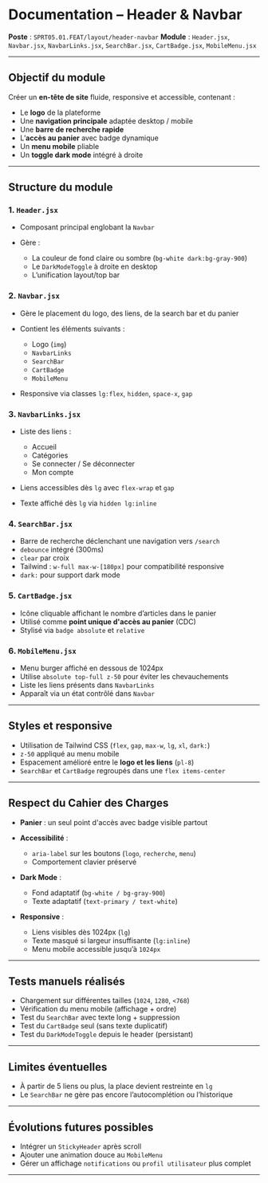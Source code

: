 # Documentation – Header & Navbar

**Poste** : `SPRT05.01.FEAT/layout/header-navbar`
**Module** : `Header.jsx`, `Navbar.jsx`, `NavbarLinks.jsx`, `SearchBar.jsx`, `CartBadge.jsx`, `MobileMenu.jsx`

---

## Objectif du module

Créer un **en-tête de site** fluide, responsive et accessible, contenant :

- Le **logo** de la plateforme
- Une **navigation principale** adaptée desktop / mobile
- Une **barre de recherche rapide**
- L’**accès au panier** avec badge dynamique
- Un **menu mobile** pliable
- Un **toggle dark mode** intégré à droite

---

## Structure du module

### 1. `Header.jsx`

- Composant principal englobant la `Navbar`
- Gère :

  - La couleur de fond claire ou sombre (`bg-white dark:bg-gray-900`)
  - Le `DarkModeToggle` à droite en desktop
  - L’unification layout/top bar

### 2. `Navbar.jsx`

- Gère le placement du logo, des liens, de la search bar et du panier
- Contient les éléments suivants :

  - Logo (`img`)
  - `NavbarLinks`
  - `SearchBar`
  - `CartBadge`
  - `MobileMenu`

- Responsive via classes `lg:flex`, `hidden`, `space-x`, `gap`

### 3. `NavbarLinks.jsx`

- Liste des liens :

  - Accueil
  - Catégories
  - Se connecter / Se déconnecter
  - Mon compte

- Liens accessibles dès `lg` avec `flex-wrap` et `gap`
- Texte affiché dès `lg` via `hidden lg:inline`

### 4. `SearchBar.jsx`

- Barre de recherche déclenchant une navigation vers `/search`
- `debounce` intégré (300ms)
- `clear` par croix
- Tailwind : `w-full max-w-[180px]` pour compatibilité responsive
- `dark:` pour support dark mode

### 5. `CartBadge.jsx`

- Icône cliquable affichant le nombre d’articles dans le panier
- Utilisé comme **point unique d'accès au panier** (CDC)
- Stylisé via `badge absolute` et `relative`

### 6. `MobileMenu.jsx`

- Menu burger affiché en dessous de 1024px
- Utilise `absolute top-full z-50` pour éviter les chevauchements
- Liste les liens présents dans `NavbarLinks`
- Apparaît via un état contrôlé dans `Navbar`

---

## Styles et responsive

- Utilisation de Tailwind CSS (`flex`, `gap`, `max-w`, `lg`, `xl`, `dark:`)
- `z-50` appliqué au menu mobile
- Espacement amélioré entre le **logo et les liens** (`pl-8`)
- `SearchBar` et `CartBadge` regroupés dans une `flex items-center`

---

## Respect du Cahier des Charges

- **Panier** : un seul point d'accès avec badge visible partout
- **Accessibilité** :

  - `aria-label` sur les boutons (`logo`, `recherche`, `menu`)
  - Comportement clavier préservé

- **Dark Mode** :

  - Fond adaptatif (`bg-white / bg-gray-900`)
  - Texte adaptatif (`text-primary / text-white`)

- **Responsive** :

  - Liens visibles dès 1024px (`lg`)
  - Texte masqué si largeur insuffisante (`lg:inline`)
  - Menu mobile accessible jusqu’à `1024px`

---

## Tests manuels réalisés

- Chargement sur différentes tailles (`1024`, `1280`, `<768`)
- Vérification du menu mobile (affichage + ordre)
- Test du `SearchBar` avec texte long + suppression
- Test du `CartBadge` seul (sans texte duplicatif)
- Test du `DarkModeToggle` depuis le header (persistant)

---

## Limites éventuelles

- À partir de 5 liens ou plus, la place devient restreinte en `lg`
- Le `SearchBar` ne gère pas encore l’autocomplétion ou l’historique

---

## Évolutions futures possibles

- Intégrer un `StickyHeader` après scroll
- Ajouter une animation douce au `MobileMenu`
- Gérer un affichage `notifications` ou `profil utilisateur` plus complet

---

